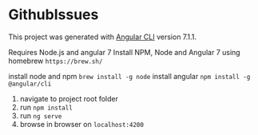 # GithubIssues

This project was generated with [Angular CLI](https://github.com/angular/angular-cli) version 7.1.1.

Requires Node.js and angular 7
Install NPM, Node and Angular 7 using homebrew `https://brew.sh/`

install node and npm `brew install -g node` 
install angular `npm install -g @angular/cli`

1. navigate to project root folder
2. run `npm install`
3. run `ng serve`
4. browse in browser on `localhost:4200`
